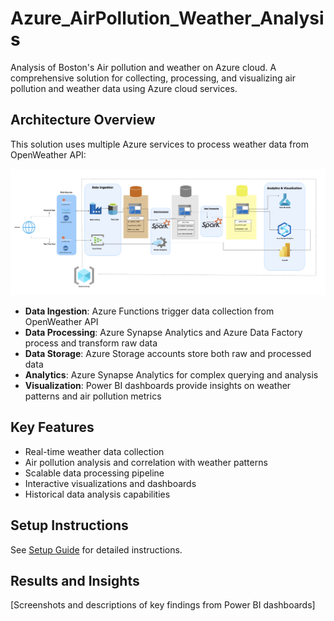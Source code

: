 # Azure_AirPollution_Weather_Analysis
Analysis of Boston's Air pollution and weather on Azure cloud.
A comprehensive solution for collecting, processing, and visualizing air pollution and weather data using Azure cloud services.

## Architecture Overview
This solution uses multiple Azure services to process weather data from OpenWeather API:

![Architecture Diagram](architecture/Architecture.png)

- **Data Ingestion**: Azure Functions trigger data collection from OpenWeather API
- **Data Processing**: Azure Synapse Analytics and Azure Data Factory process and transform raw data
- **Data Storage**: Azure Storage accounts store both raw and processed data
- **Analytics**: Azure Synapse Analytics for complex querying and analysis
- **Visualization**: Power BI dashboards provide insights on weather patterns and air pollution metrics

## Key Features
- Real-time weather data collection
- Air pollution analysis and correlation with weather patterns
- Scalable data processing pipeline
- Interactive visualizations and dashboards
- Historical data analysis capabilities

## Setup Instructions
See [Setup Guide](docs/setup-guide.md) for detailed instructions.

## Results and Insights
[Screenshots and descriptions of key findings from Power BI dashboards]
